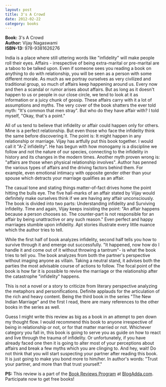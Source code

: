 ```yaml
---
layout: post
title: 3's A Crowd
date: 2012-02-22
category: books
---
```


**Book:** 3's A Crowd  
**Author:** Vijay Nagaswami  
**ISBN-13:** 978-9381626276

India is a place where still uttering words like "infidelity" will make people roll their eyes. Affairs - irrespective of being extra-marital or pre-marital are a taboo to be talked upon. Even if someone sees you reading a book on anything to do with relationship, you will be seen as a person with some different morale. As much as we portray ourselves as very civilized and traditional group, so much of affairs keep happening around us. Every now and then a scandal or rumor arises about affairs. But as long as it doesn't happen to us or people in our close circle, we tend to look at it as information or a juicy chunk of gossip. These affairs carry with it a lot of assumptions and myths. The very cover of the book shatters the ever told myth: "It's common that men stray". But who do they have affair with? I told myself, "Okay, that's a point."  
  
All of us tend to believe that infidelity or affair could happen only for others. Mine is a perfect relationship. But even those who face the infidelity think the same before discovering it. The point is: It might happen in any relationship or marriage. Vijay has artfully put this book together. I would call it "A-Z infidelity". He has begun with how monogamy is a discipline we follow and not the nature of our species, connecting to the infidelity in history and its changes in the modern times. Another myth proven wrong is: "affairs are those when physical relationship involves". Author has penned the various types of affairs and the driving factors behind them. For example, even emotional intimacy with opposite gender other than your spouse which detracts your marriage qualifies as an affair.  
  
The casual tone and stating things matter-of-fact drives home the point hitting the bulls eye. The five hall-marks of an affair stated by Vijay would definitely make ourselves think if we are having any affair unconsciously. The book is divided into two parts: Understanding infidelity and Surviving infidelity. Time and again, Vijay keeps insisting the point: "An affair happens because a person chooses so. The counter-part is not responsible for an affair by being unattractive or any such reason." Even perfect and happy marriages stumble upon infidelity. Apt stories illustrate every little nuance which the author tries to tell.  
  
While the first half of book analyzes infidelity, second half tells you how to survive through it and emerge out successfully. "It happened, now how do I handle it and come out of it without throwing a tantrum"- is what the book tries to tell you. The book analyzes from both the partner's perspective without imaging anyone as villain. Taking a neutral stand, it advises both the parties the most advisable course of actions to follow. The focal point of the book is how far it is possible to revive the marriage or the relationship after the catastrophe "infidelity" happens.  
  
This is not a novel or a story to criticize from literary perspective analyzing the metaphors and personifications. Definite applauds for the articulation of the rich and heavy content. Being the third book in the series "The New Indian Marriage" and the first I read, there are many references to the other books in the series as well.  
  
Guess I might write this review as big as a book in an attempt to pen down my thought flow. I would recommend this book to anyone irrespective of being in relationship or not, or for that matter married or not. Whichever category you fall in, this book is going to serve you as guide on how to react and live through the trauma of infidelity. Or unfortunately, if you have already faced one then it is going to alter most of your perceptions about affairs and break a few myths which you are clinging to. And hey, wait! Do not think that you will start suspecting your partner after reading this book. It is just going to make you bond more to him/her. In author's words: "Trust your partner, and more than that trust yourself."  
  
**PS:** This review is a part of the [Book Reviews Program](http://blog.blogadda.com/2011/05/04/indian-bloggers-book-reviews) at [BlogAdda.com](http://www.blogadda.com/). Participate now to get free books!  
